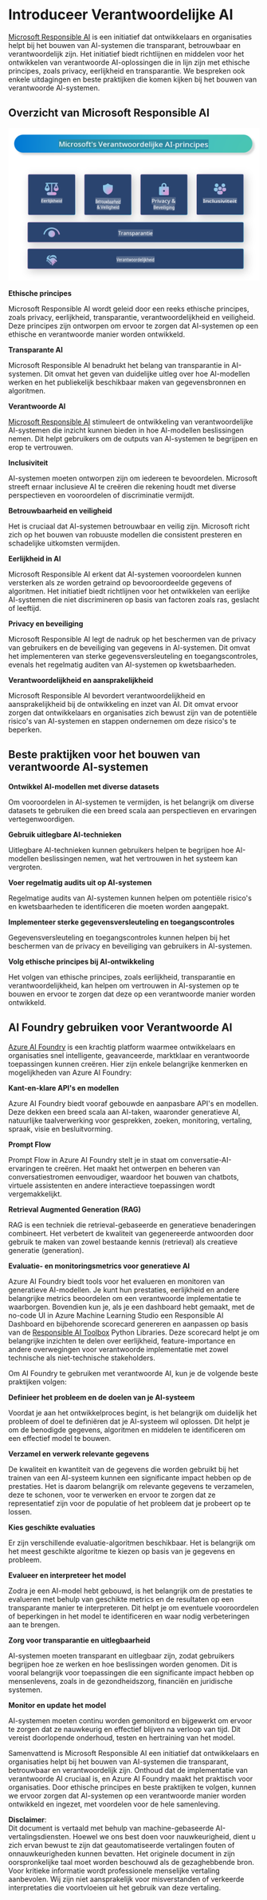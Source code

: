 # **Introduceer Verantwoordelijke AI**

[Microsoft Responsible AI](https://www.microsoft.com/ai/responsible-ai?WT.mc_id=aiml-138114-kinfeylo) is een initiatief dat ontwikkelaars en organisaties helpt bij het bouwen van AI-systemen die transparant, betrouwbaar en verantwoordelijk zijn. Het initiatief biedt richtlijnen en middelen voor het ontwikkelen van verantwoorde AI-oplossingen die in lijn zijn met ethische principes, zoals privacy, eerlijkheid en transparantie. We bespreken ook enkele uitdagingen en beste praktijken die komen kijken bij het bouwen van verantwoorde AI-systemen.

## Overzicht van Microsoft Responsible AI

![RAIPrinciples](../../../../../translated_images/RAIPrinciples.e40f2a169a854832e885ce2659f3a913cfb393fa59b595ed57cfae9119694eb7.nl.png)

**Ethische principes**

Microsoft Responsible AI wordt geleid door een reeks ethische principes, zoals privacy, eerlijkheid, transparantie, verantwoordelijkheid en veiligheid. Deze principes zijn ontworpen om ervoor te zorgen dat AI-systemen op een ethische en verantwoorde manier worden ontwikkeld.

**Transparante AI**

Microsoft Responsible AI benadrukt het belang van transparantie in AI-systemen. Dit omvat het geven van duidelijke uitleg over hoe AI-modellen werken en het publiekelijk beschikbaar maken van gegevensbronnen en algoritmen.

**Verantwoorde AI**

[Microsoft Responsible AI](https://www.microsoft.com/ai/responsible-ai?WT.mc_id=aiml-138114-kinfeylo) stimuleert de ontwikkeling van verantwoordelijke AI-systemen die inzicht kunnen bieden in hoe AI-modellen beslissingen nemen. Dit helpt gebruikers om de outputs van AI-systemen te begrijpen en erop te vertrouwen.

**Inclusiviteit**

AI-systemen moeten ontworpen zijn om iedereen te bevoordelen. Microsoft streeft ernaar inclusieve AI te creëren die rekening houdt met diverse perspectieven en vooroordelen of discriminatie vermijdt.

**Betrouwbaarheid en veiligheid**

Het is cruciaal dat AI-systemen betrouwbaar en veilig zijn. Microsoft richt zich op het bouwen van robuuste modellen die consistent presteren en schadelijke uitkomsten vermijden.

**Eerlijkheid in AI**

Microsoft Responsible AI erkent dat AI-systemen vooroordelen kunnen versterken als ze worden getraind op bevooroordeelde gegevens of algoritmen. Het initiatief biedt richtlijnen voor het ontwikkelen van eerlijke AI-systemen die niet discrimineren op basis van factoren zoals ras, geslacht of leeftijd.

**Privacy en beveiliging**

Microsoft Responsible AI legt de nadruk op het beschermen van de privacy van gebruikers en de beveiliging van gegevens in AI-systemen. Dit omvat het implementeren van sterke gegevensversleuteling en toegangscontroles, evenals het regelmatig auditen van AI-systemen op kwetsbaarheden.

**Verantwoordelijkheid en aansprakelijkheid**

Microsoft Responsible AI bevordert verantwoordelijkheid en aansprakelijkheid bij de ontwikkeling en inzet van AI. Dit omvat ervoor zorgen dat ontwikkelaars en organisaties zich bewust zijn van de potentiële risico's van AI-systemen en stappen ondernemen om deze risico's te beperken.

## Beste praktijken voor het bouwen van verantwoorde AI-systemen

**Ontwikkel AI-modellen met diverse datasets**

Om vooroordelen in AI-systemen te vermijden, is het belangrijk om diverse datasets te gebruiken die een breed scala aan perspectieven en ervaringen vertegenwoordigen.

**Gebruik uitlegbare AI-technieken**

Uitlegbare AI-technieken kunnen gebruikers helpen te begrijpen hoe AI-modellen beslissingen nemen, wat het vertrouwen in het systeem kan vergroten.

**Voer regelmatig audits uit op AI-systemen**

Regelmatige audits van AI-systemen kunnen helpen om potentiële risico's en kwetsbaarheden te identificeren die moeten worden aangepakt.

**Implementeer sterke gegevensversleuteling en toegangscontroles**

Gegevensversleuteling en toegangscontroles kunnen helpen bij het beschermen van de privacy en beveiliging van gebruikers in AI-systemen.

**Volg ethische principes bij AI-ontwikkeling**

Het volgen van ethische principes, zoals eerlijkheid, transparantie en verantwoordelijkheid, kan helpen om vertrouwen in AI-systemen op te bouwen en ervoor te zorgen dat deze op een verantwoorde manier worden ontwikkeld.

## AI Foundry gebruiken voor Verantwoorde AI

[Azure AI Foundry](https://ai.azure.com?WT.mc_id=aiml-138114-kinfeylo) is een krachtig platform waarmee ontwikkelaars en organisaties snel intelligente, geavanceerde, marktklaar en verantwoorde toepassingen kunnen creëren. Hier zijn enkele belangrijke kenmerken en mogelijkheden van Azure AI Foundry:

**Kant-en-klare API's en modellen**

Azure AI Foundry biedt vooraf gebouwde en aanpasbare API's en modellen. Deze dekken een breed scala aan AI-taken, waaronder generatieve AI, natuurlijke taalverwerking voor gesprekken, zoeken, monitoring, vertaling, spraak, visie en besluitvorming.

**Prompt Flow**

Prompt Flow in Azure AI Foundry stelt je in staat om conversatie-AI-ervaringen te creëren. Het maakt het ontwerpen en beheren van conversatiestromen eenvoudiger, waardoor het bouwen van chatbots, virtuele assistenten en andere interactieve toepassingen wordt vergemakkelijkt.

**Retrieval Augmented Generation (RAG)**

RAG is een techniek die retrieval-gebaseerde en generatieve benaderingen combineert. Het verbetert de kwaliteit van gegenereerde antwoorden door gebruik te maken van zowel bestaande kennis (retrieval) als creatieve generatie (generation).

**Evaluatie- en monitoringsmetrics voor generatieve AI**

Azure AI Foundry biedt tools voor het evalueren en monitoren van generatieve AI-modellen. Je kunt hun prestaties, eerlijkheid en andere belangrijke metrics beoordelen om een verantwoorde implementatie te waarborgen. Bovendien kun je, als je een dashboard hebt gemaakt, met de no-code UI in Azure Machine Learning Studio een Responsible AI Dashboard en bijbehorende scorecard genereren en aanpassen op basis van de [Responsible AI Toolbox](https://responsibleaitoolbox.ai/?WT.mc_id=aiml-138114-kinfeylo) Python Libraries. Deze scorecard helpt je om belangrijke inzichten te delen over eerlijkheid, feature-importance en andere overwegingen voor verantwoorde implementatie met zowel technische als niet-technische stakeholders.

Om AI Foundry te gebruiken met verantwoorde AI, kun je de volgende beste praktijken volgen:

**Definieer het probleem en de doelen van je AI-systeem**

Voordat je aan het ontwikkelproces begint, is het belangrijk om duidelijk het probleem of doel te definiëren dat je AI-systeem wil oplossen. Dit helpt je om de benodigde gegevens, algoritmen en middelen te identificeren om een effectief model te bouwen.

**Verzamel en verwerk relevante gegevens**

De kwaliteit en kwantiteit van de gegevens die worden gebruikt bij het trainen van een AI-systeem kunnen een significante impact hebben op de prestaties. Het is daarom belangrijk om relevante gegevens te verzamelen, deze te schonen, voor te verwerken en ervoor te zorgen dat ze representatief zijn voor de populatie of het probleem dat je probeert op te lossen.

**Kies geschikte evaluaties**

Er zijn verschillende evaluatie-algoritmen beschikbaar. Het is belangrijk om het meest geschikte algoritme te kiezen op basis van je gegevens en probleem.

**Evalueer en interpreteer het model**

Zodra je een AI-model hebt gebouwd, is het belangrijk om de prestaties te evalueren met behulp van geschikte metrics en de resultaten op een transparante manier te interpreteren. Dit helpt je om eventuele vooroordelen of beperkingen in het model te identificeren en waar nodig verbeteringen aan te brengen.

**Zorg voor transparantie en uitlegbaarheid**

AI-systemen moeten transparant en uitlegbaar zijn, zodat gebruikers begrijpen hoe ze werken en hoe beslissingen worden genomen. Dit is vooral belangrijk voor toepassingen die een significante impact hebben op mensenlevens, zoals in de gezondheidszorg, financiën en juridische systemen.

**Monitor en update het model**

AI-systemen moeten continu worden gemonitord en bijgewerkt om ervoor te zorgen dat ze nauwkeurig en effectief blijven na verloop van tijd. Dit vereist doorlopende onderhoud, testen en hertraining van het model.

Samenvattend is Microsoft Responsible AI een initiatief dat ontwikkelaars en organisaties helpt bij het bouwen van AI-systemen die transparant, betrouwbaar en verantwoordelijk zijn. Onthoud dat de implementatie van verantwoorde AI cruciaal is, en Azure AI Foundry maakt het praktisch voor organisaties. Door ethische principes en beste praktijken te volgen, kunnen we ervoor zorgen dat AI-systemen op een verantwoorde manier worden ontwikkeld en ingezet, met voordelen voor de hele samenleving.

**Disclaimer**:  
Dit document is vertaald met behulp van machine-gebaseerde AI-vertalingsdiensten. Hoewel we ons best doen voor nauwkeurigheid, dient u zich ervan bewust te zijn dat geautomatiseerde vertalingen fouten of onnauwkeurigheden kunnen bevatten. Het originele document in zijn oorspronkelijke taal moet worden beschouwd als de gezaghebbende bron. Voor kritieke informatie wordt professionele menselijke vertaling aanbevolen. Wij zijn niet aansprakelijk voor misverstanden of verkeerde interpretaties die voortvloeien uit het gebruik van deze vertaling.